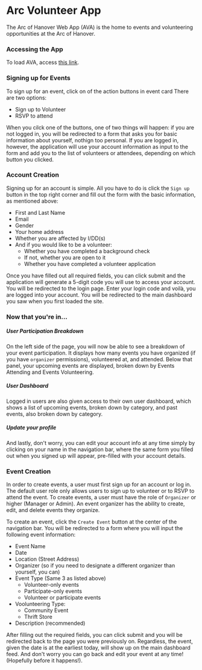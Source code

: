 # Arc Volunteer App 

The Arc of Hanover Web App (AVA) is the home to events and volunteering opportunities
at the Arc of Hanover.

### Accessing the App

To load AVA, access [this link](https://5rx882vd-4000.use.devtunnels.ms/).

### Signing up for Events

To sign up for an event, click on of the action buttons in event card
There are two options:
- Sign up to Volunteer
- RSVP to attend

When  you cilck one of the buttons, one of two things will happen: if you are not logged in, you will be redirected to a form that asks you for basic information about yourself, nothign too personal. If you are logged in, however, the application will use your account information as input to the form and add you to the list of volunteers or attendees, depending on which button you clicked.


### Account Creation

Signing up for an account is simple. All you have to do is click the `Sign up` button in the top right corner and fill out the form with the basic information, as mentioned above:
- First and Last Name
- Email
- Gender
- Your home address
- Whether you are affected by I/DD(s)
- And if you would like to be a volunteer:
    - Whether you have completed a background check
    - If not, whether you are open to it
    - Whether you have completed a volunteer application

Once you have filled out all required fields, you can click submit and the application will generate a 5-digit code you will use to access your account. You will be redirected to the login page. Enter your login code and voilà, you are logged into your account. You will be redirected to the main dashboard you saw when you first loaded the site.

### Now that you're in...

##### User Participation Breakdown
On the left side of the page, you will now be able to see a breakdown of your event participation. It displays how many events you have organized (if you have `organizer` permissions), volunteered at, and attended. Below that panel, your upcoming events are displayed, broken down by Events Attending and Events Volunteering.

##### User Dashboard
Logged in users are also given access to their own user dashboard, which shows a list of upcoming events, broken down by category, and past events, also broken down by category.

##### Update your profile
And lastly, don't worry, you can edit your account info at any time simply by clicking on your name in the navigation bar, where the same form you filled out when you signed up will appear, pre-filled with your account details.

### Event Creation

In order to create events, a user must first sign up for an account or log in. The default user role only allows users to sign up to volunteer or to RSVP to attend the event. To create events, a user must have the role of `Organizer` or higher (Manager or Admin). An event organizer has the ability to create, edit, and delete events they organize.

To create an event, click the `Create Event` button at the center of the navigation bar. You will be redirected to a form where you will input the following event information:
- Event Name
- Date
- Location (Street Address)
- Organizer (so if you need to designate a different organizer than yourself, you can)
- Event Type (Same 3 as listed above)
    - Volunteer-only events
    - Participate-only events
    - Volunteer or participate events
- Voolunteering Type:
    - Community Event
    - Thrift Store
- Description (recommended)

After filling out the required fields, you can click submit and you will be redirected back to the page you were previously on. Regardless, the event, given the date is at the earliest today, will show up on the main dashboard feed. And don't worry you can go back and edit your event at any time! (Hopefully before it happens!).
